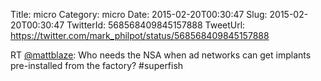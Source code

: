 Title: micro
Category: micro
Date: 2015-02-20T00:30:47
Slug: 2015-02-20T00:30:47
TwitterId: 568568409845157888
TweetUrl: https://twitter.com/mark_philpot/status/568568409845157888

RT [@mattblaze](https://twitter.com/mattblaze): Who needs the NSA when ad networks can get implants pre-installed from the factory? #superfish